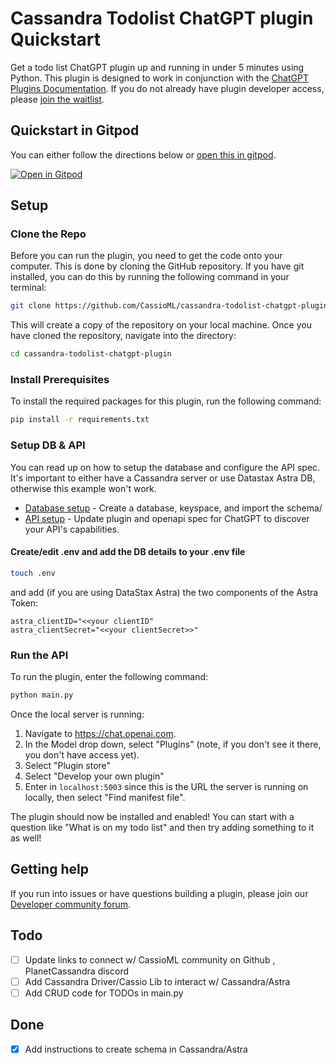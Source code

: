 
# Cassandra Todolist ChatGPT plugin Quickstart

Get a todo list ChatGPT plugin up and running in under 5 minutes using Python. This plugin is designed to work in conjunction with the [ChatGPT Plugins Documentation](https://platform.openai.com/docs/plugins). If you do not already have plugin developer access, please [join the waitlist](https://openai.com/waitlist/plugins).

## Quickstart in Gitpod

You can either follow the directions below or [open this in gitpod](https://gitpod.io/#https://github.com/CassioML/cassandra-todolist-chatgpt-plugin).

[![Open in Gitpod](https://gitpod.io/button/open-in-gitpod.svg)](https://gitpod.io/#https://github.com/CassioML/cassandra-todolist-chatgpt-plugin)

## Setup

### Clone the Repo
Before you can run the plugin, you need to get the code onto your computer. This is done by cloning the GitHub repository. If you have git installed, you can do this by running the following command in your terminal:

```bash
git clone https://github.com/CassioML/cassandra-todolist-chatgpt-plugin
```

This will create a copy of the repository on your local machine.
Once you have cloned the repository, navigate into the directory:

```bash
cd cassandra-todolist-chatgpt-plugin
```
### Install Prerequisites

To install the required packages for this plugin, run the following command:

```bash
pip install -r requirements.txt
```

### Setup DB & API 

You can read up on how to setup the database and configure the API spec. It's important to either have a Cassandra server or use Datastax Astra DB, otherwise this example won't work. 
- [Database setup](/setup/database.md) - Create a database, keyspace, and import the schema/
- [API setup](/setup/database.md) - Update plugin and openapi spec for ChatGPT to discover your API's capabilities. 

#### Create/edit .env and add the DB details to your .env file
```bash
touch .env
```

and add (if you are using DataStax Astra) the two components of the Astra Token:
```code
astra_clientID="<<your clientID"
astra_clientSecret="<<your clientSecret>>"
```

### Run the API 

To run the plugin, enter the following command:

```bash
python main.py
```

Once the local server is running:

1. Navigate to https://chat.openai.com. 
2. In the Model drop down, select "Plugins" (note, if you don't see it there, you don't have access yet).
3. Select "Plugin store"
4. Select "Develop your own plugin"
5. Enter in `localhost:5003` since this is the URL the server is running on locally, then select "Find manifest file".

The plugin should now be installed and enabled! You can start with a question like "What is on my todo list" and then try adding something to it as well! 

## Getting help

If you run into issues or have questions building a plugin, please join our [Developer community forum](https://community.openai.com/c/chat-plugins/20).

## Todo
- [ ] Update links to connect w/ CassioML community on Github , PlanetCassandra discord
- [ ] Add Cassandra Driver/Cassio Lib to interact w/ Cassandra/Astra 
- [ ] Add CRUD code for TODOs in main.py

## Done 
- [x] Add instructions to create schema in Cassandra/Astra 
